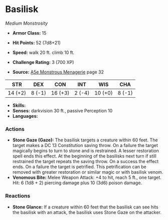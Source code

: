 # Basilisk

*Medium* *Monstrosity*

- **Armor Class:** 15
- **Hit Points:** 52 (7d8+21)
- **Speed:** walk 20 ft. climb 10 ft.

- **Challenge Rating:** 3 (700 XP)
- **Source:** [A5e Monstrous Menagerie](https://enpublishingrpg.com/products/level-up-monstrous-menagerie-a5e) page 32

| STR | DEX | CON | INT | WIS | CHA |
| --- | --- | --- | --- | --- | --- |
| 14 (+2) | 8 (-1) | 16 (+3) | 2 (-4) | 10 (+0) | 8 (-1) |

- **Skills:** 
- **Senses:** darkvision 30 ft., passive Perception 10
- **Languages:** 

### Actions

- **Stone Gaze (Gaze):** The basilisk targets a creature within 60 feet. The target makes a DC 13 Constitution saving throw. On a failure  the target magically begins to turn to stone and is restrained. A lesser restoration spell ends this effect. At the beginning of the basilisks next turn  if still restrained  the target repeats the saving throw. On a success  the effect ends. On a failure  the target is petrified. This petrification can be removed with greater restoration or similar magic or with basilisk venom.
- **Venomous Bite:** Melee Weapon Attack: +4 to hit, reach 5 ft., one target. Hit: 6 (1d8 + 2) piercing damage plus 10 (3d6) poison damage.

### Reactions

- **Stone Glance:** If a creature within 60 feet that the basilisk can see hits the basilisk with an attack, the basilisk uses Stone Gaze on the attacker.


